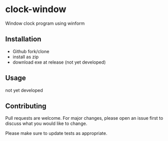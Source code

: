 # clock-window

Window clock program using winform

## Installation

* Github fork/clone
* install as zip
* download exe at release (not yet developed)

## Usage
not yet developed

## Contributing

Pull requests are welcome. For major changes, please open an issue first
to discuss what you would like to change.

Please make sure to update tests as appropriate.
